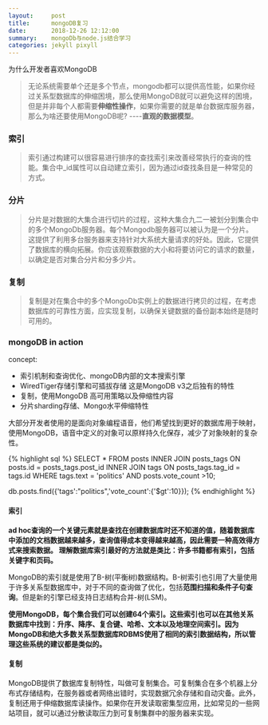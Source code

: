 ```yaml
---
layout:     post
title:      mongoDB复习
date:       2018-12-26 12:12:00
summary:    mongoDb与node.js结合学习
categories: jekyll pixyll
---
```

为什么开发者喜欢MongoDB
> 无论系统需要单个还是多个节点，mongodb都可以提供高性能，如果你经过关系型数据库的伸缩困境，那么使用MongoDB就可以避免这样的困境，但是并非每个人都需要**伸缩性操作**，如果你需要的就是单台数据库服务器，那么为啥还要使用MongoDB呢? ----**直观的数据模型**。

### 索引
> 索引通过构建可以很容易进行排序的查找索引来改善经常执行的查询的性能。集合中_id属性可以自动建立索引，因为通过id查找条目是一种常见的方式。

### 分片
> 分片是对数据的大集合进行切片的过程，这种大集合九二一被划分到集合中的多个MongoDb服务器。每个Mongodb服务器可以被认为是一个分片。这提供了利用多台服务器来支持针对大系统大量请求的好处。因此，它提供了数据库的横向拓展。你应该观察数据的大小和将要访问它的请求的数量，以确定是否对集合分片和分多少片。

### 复制
> 复制是对在集合中的多个MongoDb实例上的数据进行拷贝的过程，在考虑数据库的可靠性方面，应实现复制，以确保关键数据的备份副本始终是随时可用的。


### mongoDB in action
concept:
 - 索引机制和查询优化、mongoDB内部的文本搜索引擎
 - WiredTiger存储引擎和可插拔存储  这是MongoDB v3之后独有的特性
 - 复制，使用MongoDB 高可用策略以及伸缩性内容
 - 分片sharding存储、Mongo水平伸缩特性


大部分开发者使用的是面向对象编程语音，他们希望找到更好的数据库用于映射，使用MongoDB，语音中定义的对象可以原样持久化保存，减少了对象映射的复杂性。

{% highlight sql %}
SELECT * FROM posts
INNER JOIN posts_tags ON posts.id = posts_tags.post_id
INNER JOIN tags ON posts_tags.tag_id = tags.id
WHERE tags.text = 'politics' AND posts.vote_count >10;


db.posts.find({'tags':"politics",'vote_count':{'$gt':10}});
{% endhighlight %}

#### 索引
**ad hoc查询的一个关键元素就是查找在创建数据库时还不知道的值，随着数据库中添加的文档数据越来越多，查询值得成本变得越来越高，因此需要一种高效得方式来搜索数据。 理解数据库索引最好的方法就是类比：许多书籍都有索引，包括关键字和页码。**

MongoDB的索引就是使用了B-树(平衡树)数据结构。B-树索引也引用了大量使用于许多关系型数据库中，对于不同的查询做了优化，包括**范围扫描和条件子句查询**。但是新的引擎已经支持日志结构合并-树(LSM)。

**使用MongoDB，每个集合我们可以创建64个索引。这些索引也可以在其他关系数据库中找到：升序、降序、复合键、哈希、文本以及地理空间索引。因为MongoDB和绝大多数关系型数据库RDBMS使用了相同的索引数据结构，所以管理这些系统的建议都是类似的。**


#### 复制
MongoDB提供了数据库复制特性，叫做可复制集合。可复制集合在多个机器上分布式存储结构，在服务器或者网络出错时，实现数据冗余存储和自动灾备。此外，复制还用于伸缩数据库读操作。如果你在开发读取密集型应用，比如常见的一些网站项目，就可以通过分散读取压力到可复制集群中的服务器来实现。
